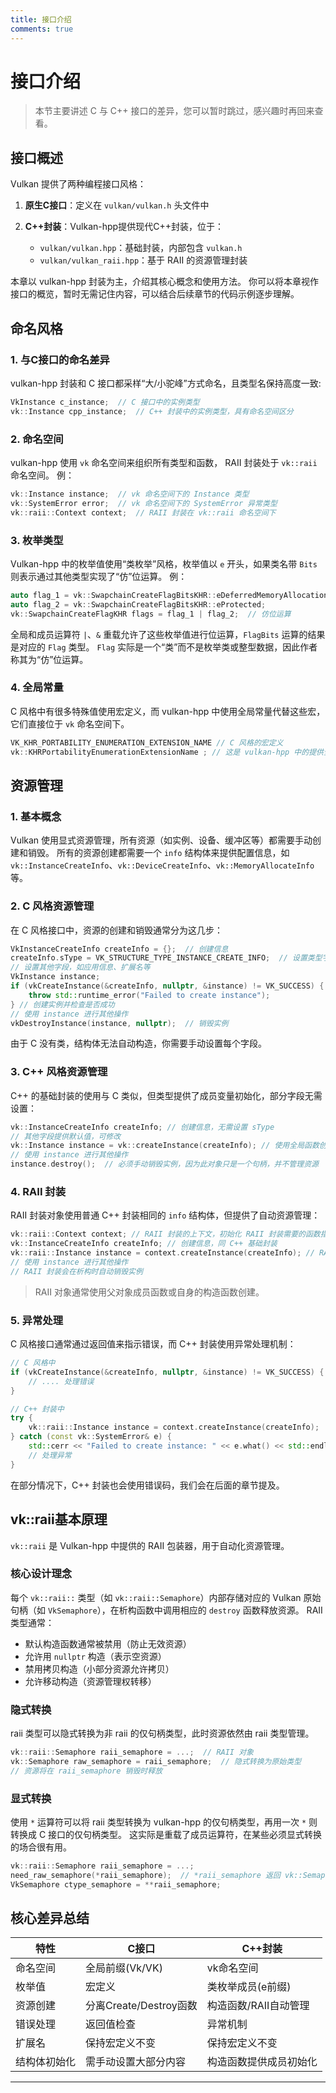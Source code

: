 ```yaml
---
title: 接口介绍
comments: true
---
```

# **接口介绍**

> 本节主要讲述 C 与 C++ 接口的差异，您可以暂时跳过，感兴趣时再回来查看。

## **接口概述**

Vulkan 提供了两种编程接口风格：

1. **原生C接口**：定义在 `vulkan/vulkan.h` 头文件中

2. **C++封装**：Vulkan-hpp提供现代C++封装，位于：
    - `vulkan/vulkan.hpp`：基础封装，内部包含 `vulkan.h`
    - `vulkan/vulkan_raii.hpp`：基于 RAII 的资源管理封装

本章以 vulkan-hpp 封装为主，介绍其核心概念和使用方法。
你可以将本章视作接口的概览，暂时无需记住内容，可以结合后续章节的代码示例逐步理解。

## **命名风格**

### 1. 与C接口的命名差异

vulkan-hpp 封装和 C 接口都采样“大/小驼峰”方式命名，且类型名保持高度一致:

```cpp
VkInstance c_instance;  // C 接口中的实例类型
vk::Instance cpp_instance;  // C++ 封装中的实例类型，具有命名空间区分
```

### 2. 命名空间

vulkan-hpp 使用 `vk` 命名空间来组织所有类型和函数， RAII 封装处于 `vk::raii` 命名空间。
例：

```cpp
vk::Instance instance;  // vk 命名空间下的 Instance 类型
vk::SystemError error;  // vk 命名空间下的 SystemError 异常类型
vk::raii::Context context;  // RAII 封装在 vk::raii 命名空间下
```

### 3. 枚举类型

Vulkan-hpp 中的枚举值使用“类枚举”风格，枚举值以 `e` 开头，如果类名带 `Bits` 则表示通过其他类型实现了“仿”位运算。
例：

```cpp
auto flag_1 = vk::SwapchainCreateFlagBitsKHR::eDeferredMemoryAllocationEXT;
auto flag_2 = vk::SwapchainCreateFlagBitsKHR::eProtected;
vk::SwapchainCreateFlagKHR flags = flag_1 | flag_2;  // 仿位运算
```

全局和成员运算符 `|`、`&` 重载允许了这些枚举值进行位运算，`FlagBits` 运算的结果是对应的 `Flag` 类型。
`Flag` 实际是一个“类”而不是枚举类或整型数据，因此作者称其为“仿”位运算。

### 4. 全局常量

C 风格中有很多特殊值使用宏定义，而 vulkan-hpp 中使用全局常量代替这些宏，它们直接位于 `vk` 命名空间下。

```cpp
VK_KHR_PORTABILITY_ENUMERATION_EXTENSION_NAME // C 风格的宏定义
vk::KHRPortabilityEnumerationExtensionName ; // 这是 vulkan-hpp 中的提供全局常量
```

## **资源管理**

### 1. 基本概念

Vulkan 使用显式资源管理，所有资源（如实例、设备、缓冲区等）都需要手动创建和销毁。
所有的资源创建都需要一个 `info` 结构体来提供配置信息，如 `vk::InstanceCreateInfo`、`vk::DeviceCreateInfo`、`vk::MemoryAllocateInfo` 等。

### 2. C 风格资源管理

在 C 风格接口中，资源的创建和销毁通常分为这几步：

```cpp
VkInstanceCreateInfo createInfo = {};  // 创建信息
createInfo.sType = VK_STRUCTURE_TYPE_INSTANCE_CREATE_INFO;  // 设置类型字段 sType
// 设置其他字段，如应用信息、扩展名等
VkInstance instance;
if (vkCreateInstance(&createInfo, nullptr, &instance) != VK_SUCCESS) {
    throw std::runtime_error("Failed to create instance");
} // 创建实例并检查是否成功
// 使用 instance 进行其他操作
vkDestroyInstance(instance, nullptr);  // 销毁实例
```

由于 C 没有类，结构体无法自动构造，你需要手动设置每个字段。

### 3. C++ 风格资源管理

C++ 的基础封装的使用与 C 类似，但类型提供了成员变量初始化，部分字段无需设置：

```cpp
vk::InstanceCreateInfo createInfo; // 创建信息，无需设置 sType
// 其他字段提供默认值，可修改
vk::Instance instance = vk::createInstance(createInfo); // 使用全局函数创建实例
// 使用 instance 进行其他操作
instance.destroy();  // 必须手动销毁实例，因为此对象只是一个句柄，并不管理资源
```

### 4. RAII 封装

RAII 封装对象使用普通 C++ 封装相同的 `info` 结构体，但提供了自动资源管理：

```cpp
vk::raii::Context context; // RAII 封装的上下文，初始化 RAII 封装需要的函数指针
vk::InstanceCreateInfo createInfo; // 创建信息，同 C++ 基础封装
vk::raii::Instance instance = context.createInstance(createInfo); // RAII 封装创建实例
// 使用 instance 进行其他操作
// RAII 封装会在析构时自动销毁实例
```

> RAII 对象通常使用父对象成员函数或自身的构造函数创建。

### 5. 异常处理

C 风格接口通常通过返回值来指示错误，而 C++ 封装使用异常处理机制：

```cpp
// C 风格中
if (vkCreateInstance(&createInfo, nullptr, &instance) != VK_SUCCESS) {
    // .... 处理错误
}

// C++ 封装中
try {
    vk::raii::Instance instance = context.createInstance(createInfo);
} catch (const vk::SystemError& e) {
    std::cerr << "Failed to create instance: " << e.what() << std::endl;
    // 处理异常
}
```

在部分情况下，C++ 封装也会使用错误码，我们会在后面的章节提及。

## **vk::raii基本原理**

`vk::raii` 是 Vulkan-hpp 中提供的 RAII 包装器，用于自动化资源管理。

### 核心设计理念

每个 `vk::raii::` 类型（如 `vk::raii::Semaphore`）内部存储对应的 Vulkan 原始句柄（如 `VkSemaphore`），在析构函数中调用相应的 `destroy` 函数释放资源。 RAII 类型通常：

- 默认构造函数通常被禁用（防止无效资源）
- 允许用 `nullptr` 构造（表示空资源）
- 禁用拷贝构造（小部分资源允许拷贝）
- 允许移动构造（资源管理权转移）

### 隐式转换

raii 类型可以隐式转换为非 raii 的仅句柄类型，此时资源依然由 raii 类型管理。

```cpp
vk::raii::Semaphore raii_semaphore = ...;  // RAII 对象
vk::Semaphore raw_semaphore = raii_semaphore;  // 隐式转换为原始类型
// 资源将在 raii_semaphore 销毁时释放
```

### 显式转换

使用 `*` 运算符可以将 raii 类型转换为 vulkan-hpp 的仅句柄类型，再用一次 `*` 则转换成 C 接口的仅句柄类型。
这实际是重载了成员运算符，在某些必须显式转换的场合很有用。

```cpp
vk::raii::Semaphore raii_semaphore = ...;
need_raw_semaphore(*raii_semaphore);  // *raii_semaphore 返回 vk::Semaphore&
VkSemaphore ctype_semaphore = **raii_semaphore;
```

## **核心差异总结**

| 特性     | C接口                | C++封装         |
|--------|--------------------|---------------|
| 命名空间   | 全局前缀(Vk/VK)        | vk命名空间        |
| 枚举值    | 宏定义                | 类枚举成员(e前缀)    |
| 资源创建   | 分离Create/Destroy函数 | 构造函数/RAII自动管理 |
| 错误处理   | 返回值检查              | 异常机制          |
| 扩展名    | 保持宏定义不变            | 保持宏定义不变       |
| 结构体初始化 | 需手动设置大部分内容         | 构造函数提供成员初始化   |

---
